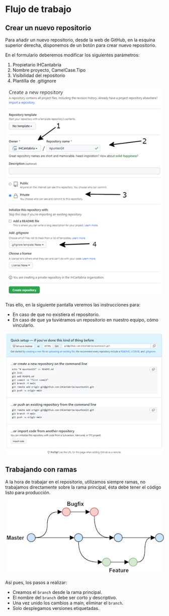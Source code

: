 # Flujo de trabajo

## Crear un nuevo repositorio

Para añadir un nuevo repositorio, desde la web de GitHub, en la esquina superior derecha, disponemos de un botón para crear nuevo repositorio.

En el formulario deberemos modificar los siguientes parámetros:

1. Propietario IHCantabria
2. Nombre proyecto, CamelCase.Tipo
3. Visibilidad del repositorio
4. Plantilla de .gitignore

![nuevo repositorio 1](imgs/nuevoRepo1.png)

Tras ello, en la siguiente pantalla veremos las instrucciones para:

- En caso de que no existiera el repositorio.
- En caso de que ya tuviéramos un repositorio en nuestro equipo, cómo vincularlo.

![nuevo repositorio 2](imgs/nuevoRepo2.png)

## Trabajando con ramas

A la hora de trabajar en el repositorio, utilizamos siempre ramas, no trabajamos directamente sobre la rama principal, ésta debe tener el código listo para producción.

![branching](imgs/branching.png)

Así pues, los pasos a realizar:

- Creamos el `branch` desde la rama principal.
- El nombre del `branch` debe ser corto y descriptivo.
- Una vez unido los cambios a main, eliminar el `branch`.
- Solo desplegamos versiones etiquetadas.
